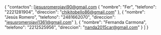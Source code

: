 {
  "contactos": [jesusromerojavi90@gmail.com
    {
      "nombre": "Fer",
      "telefono": "2221281904",
      "direccion": "chikitobello86@gmail.com"
    },
    {
      "nombre": "Jesús Romero",
      "telefono": "2481662070",
      "direccion": "jesusromerojavi1361@gmail.com"
    },
    {
      "nombre": "Fernanda Carmona",
      "telefono": "2212525956",
      "direccion": "nanda2015car@gmail.com"
    }
  ]
}